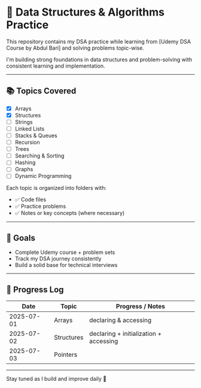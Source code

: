 # 🧠 Data Structures & Algorithms Practice

This repository contains my DSA practice while learning from [Udemy DSA Course by Abdul Bari] and solving problems topic-wise.

I'm building strong foundations in data structures and problem-solving with consistent learning and implementation.

---

## 📚 Topics Covered

- [x] Arrays
- [x] Structures
- [ ] Strings
- [ ] Linked Lists
- [ ] Stacks & Queues
- [ ] Recursion
- [ ] Trees
- [ ] Searching & Sorting
- [ ] Hashing
- [ ] Graphs
- [ ] Dynamic Programming

Each topic is organized into folders with:
- ✅ Code files
- ✅ Practice problems
- ✅ Notes or key concepts (where necessary)

---

## 🎯 Goals

- Complete Udemy course + problem sets
- Track my DSA journey consistently
- Build a solid base for technical interviews

---

## 📌 Progress Log

| Date       | Topic            | Progress / Notes                            |
|------------|------------------|---------------------------------------------|
| 2025-07-01 | Arrays           | declaring & accessing                       |
| 2025-07-02 | Structures       | declaring + initialization + accessing      |
| 2025-07-03 | Pointers         |                                             |

---

Stay tuned as I build and improve daily 🚀

